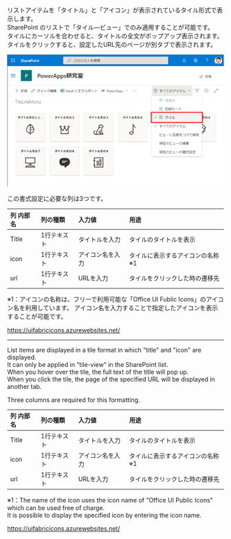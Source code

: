 リストアイテムを「タイトル」と「アイコン」が表示されているタイル形式で表示します。  
SharePoint のリストで「タイル―ビュー」でのみ適用することが可能です。  
タイルにカーソルを合わせると、タイトルの全文がポップアップ表示されます。  
タイルをクリックすると、設定したURL先のページが別タブで表示されます。

![サンプルイメージ](https://github.com/KuramotoYu/SPO-List-Formatting/blob/master/view-formatting-samples/Simple_tile_and_hover/image.png)

この書式設定に必要な列は3つです。

|列 内部名|列の種類|入力値|用途|
|:-----------------|:------------------|:------------------|:------------------|
|Title|1行テキスト|タイトルを入力|タイルのタイトルを表示|
|icon|1行テキスト|アイコン名を入力|タイルに表示するアイコンの名称 ※1|
|url|1行テキスト|URLを入力|タイルをクリックした時の遷移先|

※1：アイコンの名称は、フリーで利用可能な「Office UI Fublic Icons」のアイコン名を利用しています。
アイコン名を入力することで指定したアイコンを表示することが可能です。

https://uifabricicons.azurewebsites.net/

-----------------------------------------------------------------------

List items are displayed in a tile format in which "title" and "icon" are displayed.  
It can only be applied in "tile-view" in the SharePoint list.  
When you hover over the tile, the full text of the title will pop up.  
When you click the tile, the page of the specified URL will be displayed in another tab.  

Three columns are required for this formatting.

|列 内部名|列の種類|入力値|用途|
|:-----------------|:------------------|:------------------|:------------------|
|Title|1行テキスト|タイトルを入力|タイルのタイトルを表示|
|icon|1行テキスト|アイコン名を入力|タイルに表示するアイコンの名称 ※1|
|url|1行テキスト|URLを入力|タイルをクリックした時の遷移先|

※1：The name of the icon uses the icon name of "Office UI Public Icons" which can be used free of charge.  
It is possible to display the specified icon by entering the icon name.

https://uifabricicons.azurewebsites.net/

